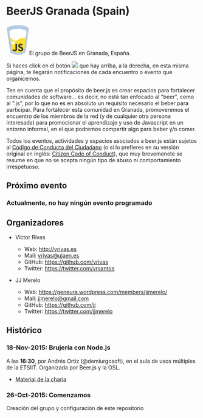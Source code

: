 # BeerJS Granada (Spain)


![BeerJS](https://raw.githubusercontent.com/beerjs/granada/master/images/beerjs.png)El grupo de BeerJS en Granada, España.

Si haces click en el botón <img src="http://beerjs.github.io/sf/assets/watch.png" height="18"> que hay arriba, a la derecha,
en esta misma página, te llegarán notificaciones de cada encuentro o evento que organicemos.

Ten en cuenta que el propósito de beer.js es crear espacios para fortalecer comunidades de software... es decir, no está tan enfocado al "beer", como al ".js", por lo que no es en absoluto un requisito necesario el beber para participar. Para fortalecer esta comunidad en Granada, promoveremos el encuentro de los miembros de la red (y de cualquier otra persona interesada) para promocionar el aprendizaje y uso de Javascript en un entorno informal, en el que podremos compartir algo para beber y/o comer.

Todos los eventos, actividades y espacios asociados a beer.js están sujetos al  [Código de Conducta del Ciudadano](http://es.confcodeofconduct.com/) (o si lo prefieres en su versión original en inglés: [Citizen Code of Conduct](http://citizencodeofconduct.org/)), que muy brevemenete se resume en que no se acepta ningún tipo de abuso ni comportamiento irrespetuoso.

## Próximo evento
### Actualmente, no hay ningún evento programado


## Organizadores

* Víctor Rivas
  * Web: http://vrivas.es
  * Mail: vrivas@ujaen.es
  * GitHub: https://github.com/vrivas
  * Twitter: https://twitter.com/vrsantos

* JJ Merelo
  * Web: https://geneura.wordpress.com/members/jjmerelo/
  * Mail: jjmerelo@gmail.com
  * GitHub: https://github.com/jj
  * Twitter: https://twitter.com/jjmerelo

## Histórico
### 18-Nov-2015: Brujería con Node.js
A las **16:30**, por Andrés Ortiz (@demiurgosoft), en el aula de usos múltiples de la ETSIIT. Organizada por Beer.js y la OSL. 
  * [Material de la charla](http://demiurgosoft.github.io/brujeria-con-node/)

### 26-Oct-2015: Comenzamos
Creación del grupo y configuración de este repositorio

